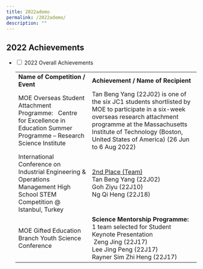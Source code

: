 ```yaml
---
title: 2022ademo
permalink: /2022ademo/
description: ""
---
```

## 2022 Achievements

<ul class="jekyllcodex_accordion">
<li>
<input type="checkbox" id="accordion1">
<label for="accordion1">2022 Overall Achievements</label>
<div>
	<table>
		<tr>
			<td> <b>Name of Competition / Event</b></td>
			<td> <b>Achievement / Name of Recipient</b></td>
		</tr>
		<tr>
			<td>MOE Overseas Student Attachment Programme:   Centre for Excellence in Education Summer Programme – Research Science Institute</td>
			<td>Tan Beng Yang (22J02) is one of the six JC1 students shortlisted by MOE to participate in a six-week overseas research attachment programme at the Massachusetts Institute of Technology (Boston, United States of America) (26 Jun to 6 Aug 2022)</td>
		</tr>
		<tr>
			<td>International Conference on Industrial Engineering & Operations Management High School STEM Competition @ Istanbul, Turkey</td>
			<td><u>2nd Place (Team)</u>  <br>Tan Beng Yang (22J02)  <br>Goh Ziyu (22J10)  <br>Ng Qi Heng (22J18)</td>
		</tr>
		<tr>
			<td>MOE Gifted Education Branch Youth Science Conference</td>
			<td><b>Science Mentorship Programme:</b><br>1 team selected for Student Keynote Presentation  <br> Zeng Jing (22J17)  <br>Lee Jing Peng (22J17)   <br>Rayner Sim Zhi Heng (22J17)